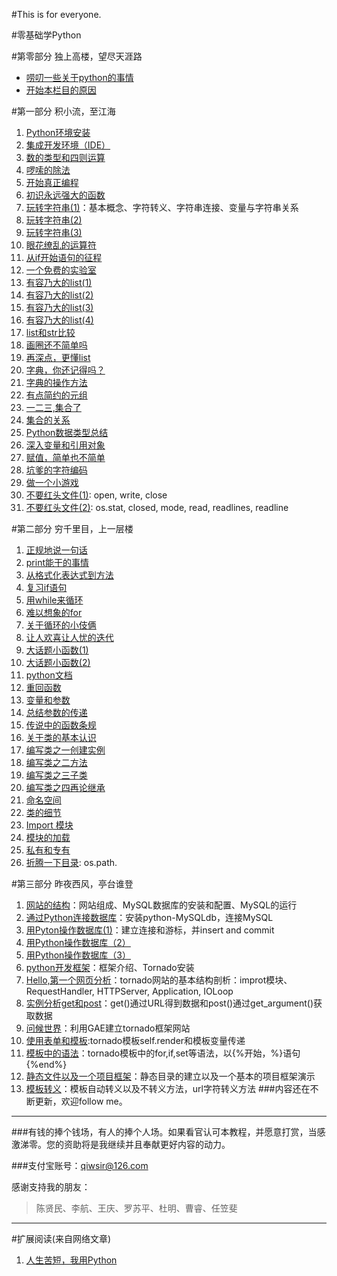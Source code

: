 #This is for everyone.

#零基础学Python

#第零部分 独上高楼，望尽天涯路

- [唠叨一些关于python的事情](./001.md)
- [开始本栏目的原因](./README.md)

#第一部分 积小流，至江海

1. [Python环境安装](./101.md)
2. [集成开发环境（IDE）](./102.md)
3. [数的类型和四则运算](./103.md)
4. [啰嗦的除法](./104.md)
5. [开始真正编程](./105.md)
6. [初识永远强大的函数](./106.md)
7. [玩转字符串(1)](./107.md)：基本概念、字符转义、字符串连接、变量与字符串关系
8. [玩转字符串(2)](./108.md)
9. [玩转字符串(3)](./109.md)
10. [眼花缭乱的运算符](./110.md)
11. [从if开始语句的征程](./111.md)
12. [一个免费的实验室](./112.md)
13. [有容乃大的list(1)](./113.md)
14. [有容乃大的list(2)](./114.md)
15. [有容乃大的list(3)](./115.md)
16. [有容乃大的list(4)](./116.md)
17. [list和str比较](./117.md)
18. [画圈还不简单吗](./118.md)
19. [再深点，更懂list](./119.md)
20. [字典，你还记得吗？](./120.md)
21. [字典的操作方法](./121.md)
22. [有点简约的元组](./122.md)
23. [一二三,集合了](./123.md)
24. [集合的关系](./124.md)
25. [Python数据类型总结](./125.md)
26. [深入变量和引用对象](./126.md)
27. [赋值，简单也不简单](./127.md)
28. [坑爹的字符编码](./128.md)
29. [做一个小游戏](./129.md)
30. [不要红头文件(1)](./130.md): open, write, close
31. [不要红头文件(2)](./131.md): os.stat, closed, mode, read, readlines, readline

#第二部分 穷千里目，上一层楼

1. [正规地说一句话](./201.md)
2. [print能干的事情](./202.md)
3. [从格式化表达式到方法](./203.md)
4. [复习if语句](./204.md)
5. [用while来循环](./205.md)
6. [难以想象的for](./206.md)
7. [关于循环的小伎俩](./207.md)
8. [让人欢喜让人忧的迭代](./208.md)
9. [大话题小函数(1)](./209.md)
10. [大话题小函数(2)](./210.md)
11. [python文档](./211.md)
12. [重回函数](./212.md)
13. [变量和参数](./213.md)
14. [总结参数的传递](./214.md)
15. [传说中的函数条规](./215.md)
16. [关于类的基本认识](./216.md)
17. [编写类之一创建实例](./217.md)
18. [编写类之二方法](./218.md)
19. [编写类之三子类](./219.md)
20. [编写类之四再论继承](./220.md)
21. [命名空间](./221.md)
22. [类的细节](./222.md)
23. [Import 模块](./223.md)
24. [模块的加载](./224.md)
25. [私有和专有](./225.md)
26. [折腾一下目录](./226.md): os.path.<attribute>

#第三部分 昨夜西风，亭台谁登

1. [网站的结构](./301.md)：网站组成、MySQL数据库的安装和配置、MySQL的运行
2. [通过Python连接数据库](./302.md)：安装python-MySQLdb，连接MySQL
3. [用Pyton操作数据库(1)](./303.md)：建立连接和游标，并insert and commit
4. [用Python操作数据库（2）](./304.md)
5. [用Python操作数据库（3）](./305.md)
6. [python开发框架](./306.md)：框架介绍、Tornado安装
7. [Hello,第一个网页分析](./307.md)：tornado网站的基本结构剖析：improt模块、RequestHandler, HTTPServer, Application, IOLoop
8. [实例分析get和post](./308.md)：get()通过URL得到数据和post()通过get_argument()获取数据
9. [问候世界](./309.md)：利用GAE建立tornado框架网站
11. [使用表单和模板](./311.md):tornado模板self.render和模板变量传递
12. [模板中的语法](./312.md)：tornado模板中的for,if,set等语法，以{%开始，%}语句{%end%}
13. [静态文件以及一个项目框架](./313.md)：静态目录的建立以及一个基本的项目框架演示
14. [模板转义](./314.md)：模板自动转义以及不转义方法，url字符转义方法
###内容还在不断更新，欢迎follow me。

<hr>

###有钱的捧个钱场，有人的捧个人场。如果看官认可本教程，并愿意打赏，当感激涕零。您的资助将是我继续并且奉献更好内容的动力。

###支付宝账号：qiwsir@126.com

感谢支持我的朋友：

>陈贤民、李航、王庆、罗苏平、杜明、曹睿、任笠斐

<hr>

#扩展阅读(来自网络文章)

1. [人生苦短，我用Python](./reading/01.md)
